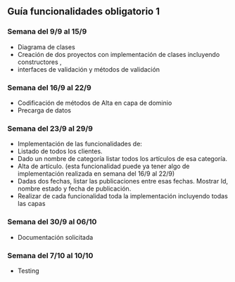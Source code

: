 ## Guía funcionalidades obligatorio 1
### Semana del 9/9 al 15/9
- Diagrama de clases
- Creación de dos proyectos con implementación de clases incluyendo constructores ,
- interfaces de validación y métodos de validación
  
### Semana del 16/9 al 22/9
- Codificación de métodos de Alta en capa de dominio
- Precarga de datos
  
### Semana del 23/9 al 29/9
- Implementación de las funcionalidades de:
- Listado de todos los clientes.
- Dado un nombre de categoría listar todos los artículos de esa categoría.
- Alta de artículo. (esta funcionalidad puede ya tener algo de implementación realizada en
semana del 16/9 al 22/9)
- Dadas dos fechas, listar las publicaciones entre esas fechas. Mostrar Id, nombre estado y
fecha de publicación.
- Realizar de cada funcionalidad toda la implementación incluyendo todas las capas
  
### Semana del 30/9 al 06/10
- Documentación solicitada
  
### Semana del 7/10 al 10/10
- Testing
